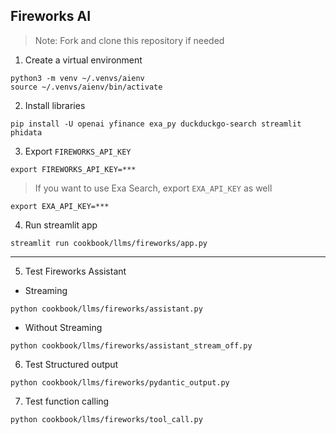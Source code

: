## Fireworks AI

> Note: Fork and clone this repository if needed

1. Create a virtual environment

```shell
python3 -m venv ~/.venvs/aienv
source ~/.venvs/aienv/bin/activate
```

2. Install libraries

```shell
pip install -U openai yfinance exa_py duckduckgo-search streamlit phidata
```

3. Export `FIREWORKS_API_KEY`

```shell
export FIREWORKS_API_KEY=***
```

> If you want to use Exa Search, export `EXA_API_KEY` as well

```shell
export EXA_API_KEY=***
```

4. Run streamlit app

```shell
streamlit run cookbook/llms/fireworks/app.py
```

---

5. Test Fireworks Assistant

- Streaming

```shell
python cookbook/llms/fireworks/assistant.py
```

- Without Streaming

```shell
python cookbook/llms/fireworks/assistant_stream_off.py
```

6. Test Structured output

```shell
python cookbook/llms/fireworks/pydantic_output.py
```

7. Test function calling

```shell
python cookbook/llms/fireworks/tool_call.py
```
